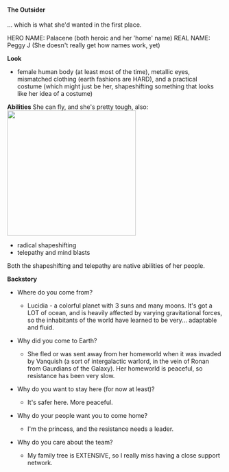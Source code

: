 #### The Outsider

... which is what she'd wanted in the first place.

HERO NAME: Palacene (both heroic and her 'home' name)
REAL NAME: Peggy J (She doesn't really get how names work, yet)

**Look**

* female human body (at least most of the time), metallic eyes, mismatched clothing (earth fashions are HARD), and a practical costume (which might just be her, shapeshifting something that looks like her idea of a costume)

**Abilities**
She can fly, and she's pretty tough, also:  <a href="http://randomaverage.com/wp/wp-content/uploads/2018/11/dc38ac7ac89a04e3b0e3593f8851eeab.jpg"><img src="http://randomaverage.com/wp/wp-content/uploads/2018/11/dc38ac7ac89a04e3b0e3593f8851eeab-300x292.jpg" alt="" width="300" height="292" class="alignright size-medium wp-image-13207" /></a>

* radical shapeshifting  
* telepathy and mind blasts

Both the shapeshifting and telepathy are native abilities of her people.

**Backstory**

* Where do you come from?
    * Lucidia - a colorful planet with 3 suns and many moons. It's got a LOT of ocean, and is heavily affected by varying gravitational forces, so the inhabitants of the world have learned to be very... adaptable and fluid.

* Why did you come to Earth?
    * She fled or was sent away from her homeworld when it was invaded by Vanquish (a sort of intergalactic warlord, in the vein of Ronan from Gaurdians of the Galaxy). Her homeworld is peaceful, so resistance has been very slow.

* Why do you want to stay here (for now at least)?
    * It's safer here. More peaceful.

* Why do your people want you to come home?
    * I'm the princess, and the resistance needs a leader.

* Why do you care about the team?
    * My family tree is EXTENSIVE, so I really miss having a close support network.